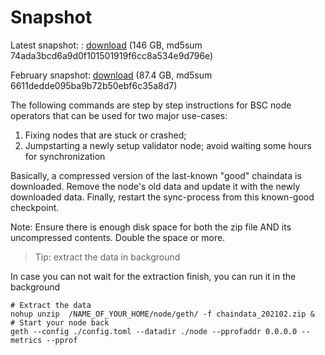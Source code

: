 # Snapshot

Latest snapshot: : [download](https://s3.ap-northeast-1.amazonaws.com/dex-bin.bnbstatic.com/s3-witness-data-download/chaindata_202103.zip?AWSAccessKeyId=AKIAYINE6SBQPUZDDRRO&Expires=1641450253&Signature=hOC8I8HSpCOytlYMVQwKRc5oUaI%3D) (146 GB, md5sum 74ada3bcd6a9d0f101501919f6cc8a534e9d796e)

February snapshot: [download](https://s3.ap-northeast-1.amazonaws.com/dex-bin.bnbstatic.com/s3-witness-data-download/chaindata_202102.zip?AWSAccessKeyId=AKIAYINE6SBQPUZDDRRO&Expires=1640142393&Signature=aIiUN%2BJLmFKXkAAc%2BE6xHCW3b14%3D) (87.4 GB, md5sum 6611dedde095ba9b72b50ebf6c35a8d7)


The following commands are step by step instructions for BSC node operators that can be used for two major use-cases:

1. Fixing nodes that are stuck or crashed;
2. Jumpstarting a newly setup validator node; avoid waiting some hours for synchronization

Basically, a compressed version of the last-known "good" chaindata is downloaded. Remove the node's old data and update it with the newly downloaded data. Finally, restart the sync-process from this known-good checkpoint.


Note: Ensure there is enough disk space for both the zip file AND its uncompressed contents. Double the space or more.


> Tip: extract the data in background

In case you can not wait for the extraction finish, you can run it in the background

```
# Extract the data
nohup unzip  /NAME_OF_YOUR_HOME/node/geth/ -f chaindata_202102.zip &
# Start your node back
geth --config ./config.toml --datadir ./node --pprofaddr 0.0.0.0 --metrics --pprof
```